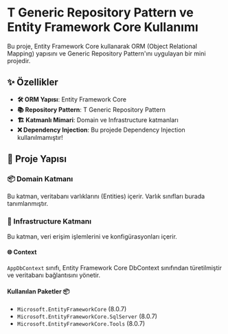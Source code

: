 # T Generic Repository Pattern ve Entity Framework Core Kullanımı

Bu proje, Entity Framework Core kullanarak ORM (Object Relational Mapping) yapısını ve Generic Repository Pattern'ını uygulayan bir mini projedir.

## ✨ Özellikler

- **🛠 ORM Yapısı**: Entity Framework Core
- **📚 Repository Pattern**: T Generic Repository Pattern
- **🏗 Katmanlı Mimari**: Domain ve Infrastructure katmanları
- **❌ Dependency Injection**: Bu projede Dependency Injection kullanılmamıştır!

## 📂 Proje Yapısı

### 📦 Domain Katmanı

Bu katman, veritabanı varlıklarını (Entities) içerir. Varlık sınıfları burada tanımlanmıştır.

### 🏢 Infrastructure Katmanı

Bu katman, veri erişim işlemlerini ve konfigürasyonları içerir.

#### 🌐 Context

`AppDbContext` sınıfı, Entity Framework Core DbContext sınıfından türetilmiştir ve veritabanı bağlantısını yönetir.

#### Kullanılan Paketler 📦

- `Microsoft.EntityFrameworkCore` (8.0.7)
- `Microsoft.EntityFrameworkCore.SqlServer` (8.0.7)
- `Microsoft.EntityFrameworkCore.Tools` (8.0.7)


